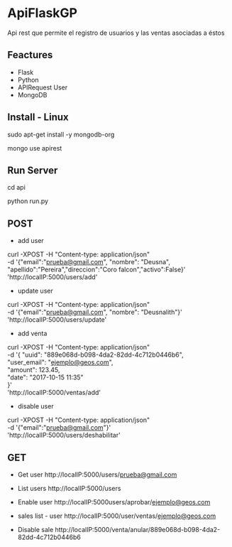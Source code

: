 ApiFlaskGP
==========
Api rest que permite el registro de usuarios y las ventas asociadas a éstos

Feactures
---------

+ Flask
+ Python
+ APIRequest User
+ MongoDB



Install - Linux
---------------

sudo apt-get install -y mongodb-org

mongo
use apirest

Run Server
------------

cd api

python run.py

POST
------------
+ add user

curl -XPOST -H "Content-type: application/json" \
    -d '{"email":"prueba@gmail.com", "nombre": "Deusna", "apellido":"Pereira","direccion":"Coro falcon","activo":False}' \
    'http://localIP:5000/users/add'

+ update user

curl -XPOST -H "Content-type: application/json" \
    -d '{"email":"prueba@gmail.com", "nombre": "Deusnalith"}' \
    'http://localIP:5000/users/update'

+ add venta

curl -XPOST -H "Content-type: application/json" \
    -d '{
"uuid": "889e068d-b098-4da2-82dd-4c712b0446b6",\
"user_email": "ejemplo@geos.com",\
"amount": 123.45,\
"date": "2017-10-15 11:35"\
}' \
    'http://localIP:5000/ventas/add'
    
+ disable user

curl -XPOST -H "Content-type: application/json" \
    -d '{"email":"prueba@gmail.com"}' \
    'http://localIP:5000/users/deshabilitar'
    
    
    
GET
------
+ Get user
http://localIP:5000/users/prueba@gmail.com
  
+ List users
http://localIP:5000/users

+ Enable user
http://localIP:5000users/aprobar/ejemplo@geos.com
  
+ sales list - user
http://localIP:5000/user/ventas/ejemplo@geos.com

+ Disable sale
http://localIP:5000/venta/anular/889e068d-b098-4da2-82dd-4c712b0446b6
